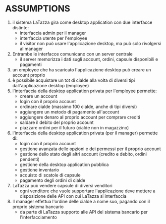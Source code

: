 # ASSUMPTIONS
1. il sistema LaTazza gira come desktop application con due interfacce distinte:
	- interfaccia admin per il manager
	- interfaccia utente per l'employee
	- il visitor non può usare l'applicazione desktop, ma può solo rivolgersi al manager	
2. Entrambe le interfacce comunicano con un server centrale
	- il server memorizza i dati sugli account, ordini, capsule disponibili e pagamenti
3. un employee che ha scaricato l'applicazione desktop può creare un account proprio
4. è possibile acquistare un tot di cialde alla volta di diversi tipi dall'applicazione desktop (employee)	
5. l'interfaccia della desktop application privata per l'employee permette:
	- creare un account
	- login con il proprio account
 	- ordinare cialde (massimo 100 cialde, anche di tipi diversi)
	- aggiungere un metodo di pagamento all'account
	- aggiungere denaro al proprio account per comprare crediti
	- saldare il debito del proprio account
	- piazzare ordini per il futuro (cialde non in magazzino)
6. l'interfaccia della desktop application privata (per il manager) permette di:
	- login con il proprio account
	- gestione avanzata delle opzioni e dei permessi per il proprio account
	- gestione dello stato degli altri account (credito e debito, ordini pendenti)
	- gestione della desktop application pubblica 
	- gestione inventario
	- acquisto di scatole di capsule
	- pagamento degli ordini di cialde	
7. LaTazza può vendere capsule di diversi venditori
	- ogni venditore che vuole supportare l'applicazione deve mettere a disposizione delle API con cui LaTazza si interfaccia
8. Il manager effettua l'ordine delle cialde a nome suo, pagando con il proprio sistema bancario
	- da parte di LaTazza supporto alle API del sistema bancario per l'interfacciamento

